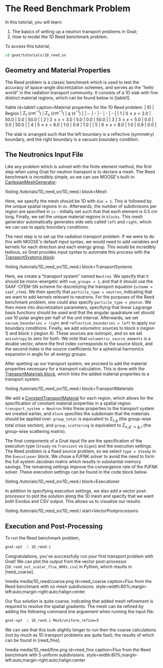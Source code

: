 # The Reed Benchmark Problem

In this tutorial, you will learn:

1. The basics of setting up a neutron transport problems in Gnat;
2. How to model the 1D Reed benchmark problem.

To access this tutorial,

```bash
cd gnat/tutorials/1D_reed_sn
```

## Geometry and Material Properties

The Reed problem is a classic benchmark which is used to test the accuracy of space-angle discretization schemes, and serves as the
"hello world" in the radiation transport community. It consists of a  1D slab with five distinct material regions, which
can be found below in [table1].

!table id=table1 caption=Material properties for the 1D Reed problem.
| ID | Region | $\Sigma_{t}$ ($cm^{-1}$) | $\Sigma_{s}$ ($cm^{-1}$) | $q$ ($s^{-1}$) |
| :- | - | - | - | - |
| 1 | $0\leq x < 2.0$ | 50.0 | 0.0 | 50.0 |
| 2 | $2\leq x < 3.0$ | 5.0 | 0.0 | 50.0 |
| 3 | $3\leq x < 5.0$ | 0.0 | 0.0 | 50.0 |
| 4 | $5\leq x < 6.0$ | 1.0 | 0.9 | 1.0 |
| 5 | $6\leq x < 8.0$ | 1.0 | 0.9 | 0.0 |

The slab is arranged such that the left boundary is a reflective (symmetry) boundary,
and the right boundary is a vacuum boundary condition.

## The Neutronics Input File

Like any problem which is solved with the finite element method, the first step
when using Gnat for neutron transport is to declare a mesh. The Reed benchmark is
incredibly simple, so we can use MOOSE's built-in [CartesianMeshGenerator](https://mooseframework.inl.gov/source/meshgenerators/CartesianMeshGenerator.html):

!listing /tutorials/1D_reed_sn/1D_reed.i
  block=Mesh

Here, we specify the mesh should be 1D with `dim = 1`. This is
followed by the unique spatial regions in `dx`. Afterwards, the number of subdivisions per
region are specified in `ix` - initially set such that that each element is $0.5$ cm long.
Finally, we set the unique material regions in `blocks`. This mesh generator automatically
generates side sets called `left` and `right`, which we can use to apply boundary conditions.

The next step is to set up the radiation transport problem. If we were to do this with
MOOSE's default input syntax, we would need to add variables and kernels for each direction and
each energy group. This would be incredibly tedious, so Gnat provides input syntax to automate
this process with the [TransportSystems block](TransportAction.md):

!listing /tutorials/1D_reed_sn/1D_reed.i
  block=TransportSystems

Here, we create a "transport system" named `Neutron`. We specify that it should be mono-energetic
with `num_groups = 1`, and that it should use the SAAF-CFEM-SN scheme for discretizing the transport
equation (`scheme = saaf_cfem`). We then specify that `particle_type = neutron`, indicating that we
want to add kernels relevant to neutrons. For the purposes of the Reed benchmark problem, one could
also specify `particle_type = photon`. We then move into discretization parameters, specifying that
linear Lagrange basis functions should be used and that the angular quadrature set should use
10 polar angles per half of the unit interval. Afterwards, we set `vacuum_boundaries = right` and
`reflective_boundaries = left` to apply our boundary conditions. Finally, we add volumetric sources to
block `0` (region 1) and block `3` (region 4). These sources are isotropic, and so we set `anisotropy` to
zero for both. We note that `volumetric_source_moments` is a double vector, where the first index corresponds
to the source block, and the second index is the source coefficients for a spherical harmonics expansion
in angle for all energy groups.

After spetting up our transport system, we proceed to add the material properties necessary for a transport
calculation. This is done with the [TransportMaterials block](AddTransportMaterialAction.md), which links
the added material properties to a transport system.

!listing /tutorials/1D_reed_sn/1D_reed.i
  block=TransportMaterials

We add a [ConstantTransportMaterial](ConstantTransportMaterial.md) for each region, which allows for the specification
of constant material properties in a spatial region. `transport_system = Neutron` links these properties to
the transport system we created earlier, and `block` specifies the subdomain that the materials should be
applied over. `group_total` is equivalent to $\Sigma_{t,g}$ (the group-wise total cross section), and
`group_scattering` is equivalent to $\Sigma_{s,g'\rightarrow g, l}$ (the group-wise scattering matrix).

The final components of a Gnat input file are the specification of the execution type (`Steady` vs `Transient` vs `Eigen`)
and the execution settings. The Reed problem is a fixed source problem, so we select `type = Steady` in the
`Executioner` block. We chose a PJFNK solver to avoid the need to form the full system Jacobian matrix which
results in substantial memory savings. The remaining settings improve the convergence rate of the PJFNK solver.
These execution settings can be found in the code block below.

!listing /tutorials/1D_reed_sn/1D_reed.i
  block=Executioner

In addition to specifying execution settings, we also add a vector post-processor to plot the solution
along the 1D mesh and specify that we want both Exodus and CSV output. This allows us to visualize our
results.

!listing /tutorials/1D_reed_sn/1D_reed.i
  start=VectorPostprocessors

## Execution and Post-Processing

To run the Reed benchmark problem,

```bash
gnat-opt -i 1D_reed.i
```

Congratulations, you've successfully run your first transport problem with Gnat! We can plot the output
from the vector post-processor (`1D_reed_out_scalar_flux_0001.csv`) in Python, which results in [reed_coarse].

!media media/1D_reed/coarse.png id=reed_coarse caption=Flux from the Reed benchmark with no mesh subdivisions.
  style=width:80%;margin-left:auto;margin-right:auto;halign:center

Our flux solution is quite coarse, indicating that added mesh refinement is required to resolve the spatial gradients.
The mesh can be refined by adding the following command line arguement when running the input file:

```bash
gnat-opt -i 1D_reed.i Mesh/uniform_refine=5
```

We can see that this took slightly longer to run then the coarse calculations (not by much as 1D transport problems are
quite fast); the results of which can be found in [reed_fine].

!media media/1D_reed/fine.png id=reed_fine caption=Flux from the Reed benchmark with 5 uniform subdivisions.
  style=width:80%;margin-left:auto;margin-right:auto;halign:center
